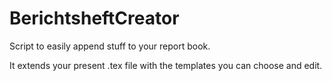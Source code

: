 # BerichtsheftCreator
Script to easily append stuff to your report book.

It extends your present .tex file with the templates you can choose and edit.
